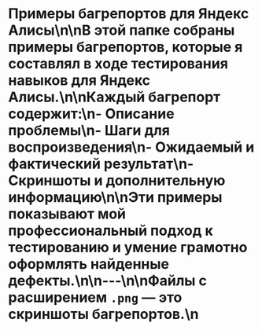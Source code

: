# Примеры багрепортов для Яндекс Алисы\n\nВ этой папке собраны примеры багрепортов, которые я составлял в ходе тестирования навыков для Яндекс Алисы.\n\nКаждый багрепорт содержит:\n- Описание проблемы\n- Шаги для воспроизведения\n- Ожидаемый и фактический результат\n- Скриншоты и дополнительную информацию\n\nЭти примеры показывают мой профессиональный подход к тестированию и умение грамотно оформлять найденные дефекты.\n\n---\n\nФайлы с расширением `.png` — это скриншоты багрепортов.\n
